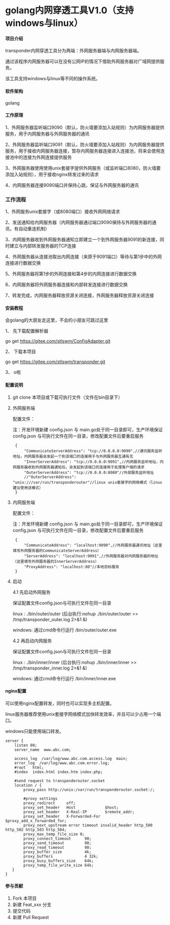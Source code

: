 # golang内网穿透工具V1.0（支持windows与linux）

#### 项目介绍
transponder内网穿透工具分为两端：外网服务器端与内网服务器端。

通过该程序内网服务器可以在没有公网IP的情况下借助外网服务器对广域网提供服务。

该工具支持windows与linux等不同的操作系统。

#### 软件架构
golang


#### 工作原理

1、外网服务器监听端口9090（默认，防火墙要添加入站规则）为内网服务器提供服务，用于内网服务器与外网服务器的通讯

2、外网服务器监听端口9091（默认，防火墙要添加入站规则）为内网服务器提供服务，用于接收内网服务器连接，暂存内网服务器连接进入连接池，将来会使用连接池中的连接为外网连接提供服务

3、外网服务器使用使用unix套接字提供外网服务（或监听端口8080，防火墙要添加入站规则），用于接收nginx转发过来的请求

4、内网服务器连接9090端口并保持心跳，保证与外网服务器的通讯


### 工作流程

1、外网服务unix套接字（或8080端口）接收外网网络请求

2、发送通知给内网服务器（内网服务器通过端口9090保持与外网服务器的通讯，有自动重连机制）

3、内网服务器收到外网服务器通知立即建立一个到外网服务器9091的新连接，同时建立与内部转发服务器的TCP连接

4、外网服务器从连接池取出内网连接（来原于9091端口）等待与第1步中的外网连接进行数据交换

5、外网服务器将第1步的外网连接和第4步的内网连接进行数据交换

6、内网服务器将外网服务器连接和内部转发连接进行数据交换

7、转发完成，内网服务器释放资源关闭连接，外网服务器释放资源关闭连接

#### 安装教程

会golang的大朋友走这里，不会的小朋友可跳过这里

1、 先下载配置解析器 

go get https://gitee.com/stlswm/ConfigAdapter.git

2、 下载本项目

go get https://gitee.com/stlswm/transponder.git

3、 o啦


#### 配置说明

1. git clone 本项目或下载可执行文件（文件在bin目录下）

2. 外网服务端

    配置文件：
    
    注：开发环境新建 config.json 与 main.go处于同一目录即可，生产环境保证 config.json 与可执行文件在同一目录，修改配置文件后要重启服务

        
        { 
            "CommunicateServerAddress": "tcp://0.0.0.0:9090",//通讯服务监听地址，内网服务器会发起一个到该端口的连接用于与外网服务器互通有无
            "InnerServerAddress": "tcp://0.0.0.0:9091",//内网服务监听地址，内网服务器收到外网服务器通知后，会发起到该端口的连接用于处理客户端的请求
            "OuterServerAddress": "tcp://0.0.0.0:8080"//外部服务监听地址
            //"OuterServerAddress": "unix:///var/run/transponderouter"//linux unix套接字的网络模式（linux建议使用该模式）
        }

3. 内网服务端

    配置文件：
    
    注：开发环境新建 config.json 与 main.go处于同一目录即可，生产环境保证 config.json 与可执行文件在同一目录，修改配置文件后要重启服务
    
        
        {
            "CommunicateAddress": "localhost:9090",//外网服务器通讯地址（这里填写外网服务器的CommunicateServerAddress）
            "ServerAddress": "localhost:9091",//外网服务器对内网服务器的地址（这里填写外网服务器的InnerServerAddress）
            "ProxyAddress": "localhost:80"//本地目标服务
        }
    
4. 启动

   4.1 先启动外网服务 
   
   保证配置文件config.json与可执行文件在同一目录
   
    
    linux : ./bin/outer/outer (后台执行:nohup ./bin/outer/outer >> /tmp/transponder_outer.log 2>&1 &)
    
    windows: 通过cmd命令行运行 /bin/outer/outer.exe
        
   4.2 再启动内网服务
   
   保证配置文件config.json与可执行文件在同一目录
   
    linux : ./bin/inner/inner (后台执行:nohup ./bin/inner/inner >> /tmp/transponder_inner.log 2>&1 &)
    
    windows: 通过cmd命令行运行 /bin/inner/inner.exe
		
#### nginx配置

可以使用nginx配置转发，同时也可以实现多主机配置。

linux服务器推荐使用unix套接字网络模式加快转发效率，并且可以少占用一个端口。

windows只能使用端口转发。

    server {
		listen 80;
		server_name  www.abc.com;
	 
		access_log  /var/log/www.abc.com.access.log  main;
		error_log  /var/log/www.abc.com.error.log;
		#root   html;
		#index  index.html index.htm index.php;
	 
		#send request to transponderouter.socket
		location / {
			proxy_pass http://unix:/var/run/transponderouter.socket:/;
			
			#proxy settings
			proxy_redirect     off;
			proxy_set_header   Host             $host;
			proxy_set_header   X-Real-IP        $remote_addr;
			proxy_set_header   X-Forwarded-For  $proxy_add_x_forwarded_for;
			proxy_next_upstream error timeout invalid_header http_500 http_502 http_503 http_504;
			proxy_max_temp_file_size 0;
			proxy_connect_timeout      90;
			proxy_send_timeout         90;
			proxy_read_timeout         90;
			proxy_buffer_size          4k;
			proxy_buffers              4 32k;
			proxy_busy_buffers_size    64k;
			proxy_temp_file_write_size 64k;
	   }
	}

#### 参与贡献

1. Fork 本项目
2. 新建 Feat_xxx 分支
3. 提交代码
4. 新建 Pull Request